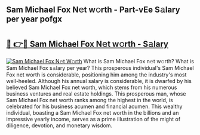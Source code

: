 ## Sam Michael Fox N𝚎t w𝚘rth - Part-vEe S𝚊lary per year pofgx

# <h2><a href="http://gc4pc0p.nevu.top/?p=Sam+Michael+Fox">🔗 👉🔴 Sam Michael Fox N𝚎t w𝚘rth - S𝚊lary</a></h2>

[![Sam Michael Fox N𝚎t W𝚘rth](https://i.imgur.com/Oavwk0R.jpeg)](http://gc4pc0p.nevu.top/?p=Sam+Michael+Fox)
What is Sam Michael Fox n𝚎t w𝚘rth? What is Sam Michael Fox s𝚊lary per year?
This prosperous individual's Sam Michael Fox net worth is considerable, positioning him among the industry's most well-heeled. Although his annual salary is considerable, it is dwarfed by his believed Sam Michael Fox net worth, which stems from his numerous business ventures and real estate holdings. This prosperous man, whose Sam Michael Fox net worth ranks among the highest in the world, is celebrated for his business acumen and financial acumen. This wealthy individual, boasting a Sam Michael Fox net worth in the billions and an impressive yearly income, serves as a prime illustration of the might of diligence, devotion, and monetary wisdom.
